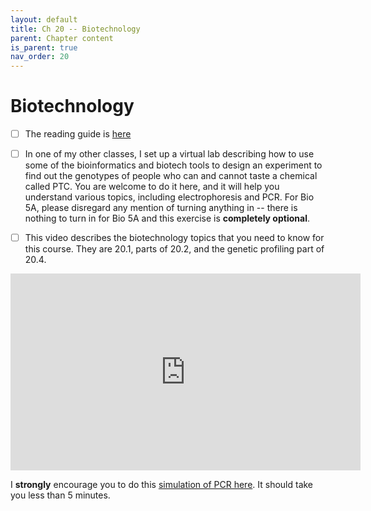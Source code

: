 ```yaml
---
layout: default
title: Ch 20 -- Biotechnology
parent: Chapter content
is_parent: true
nav_order: 20
---
```


# Biotechnology

- [ ] The reading guide is [here](ch20_rg.html)

- [ ] In one of my other classes, I set up a virtual lab describing how to use some of the bioinformatics and biotech tools to design an experiment to find out the genotypes of people who can and cannot taste a chemical called PTC. You are welcome to do it here, and it will help you understand various topics, including electrophoresis and PCR. For Bio 5A, please disregard any mention of turning anything in -- there is nothing to turn in for Bio 5A and this exercise is **completely optional**.

- [ ] This video describes the biotechnology topics that you need to know for this course. They are 20.1, parts of 20.2, and the genetic profiling part of 20.4.
<iframe width="560" height="315" src="https://www.youtube.com/embed/NDZh4-ipvEA" frameborder="0" allow="accelerometer; autoplay; clipboard-write; encrypted-media; gyroscope; picture-in-picture" allowfullscreen></iframe>

I **strongly** encourage you to do this [simulation of PCR here](https://www.bio-rad.com/webroot/web/movies/lse/global/english/what-is-polymerase-chain-reaction/tutorial.html). It should take you less than 5 minutes.
